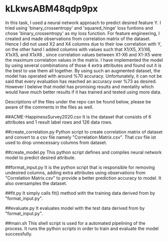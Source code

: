 # kLkwsABM48qdp9px

In this task, I used a neural network approach to predict desired feature Y. I tried using 'binary_crossentropy' and 'squared_hinge' loss funtions and chose 'binary_crossentropy' as my loss function. For feature engineering, I created and made observations from correlation matrix of the dataset. Hence I did not used X2 and X4 columns due to their low correlation with Y, on the other hand I added columns with values such that X1/X5, X1/X6, X1xX5, and X1xX6 , since correlation values between X1-X6 and X1-X5 were the maximum correlation values in the matrix. I have implemented the model by using several combinations of those 4 extra attributes and found out it is the best to use them all together. By using such an augmented dataset, the model has operated with around %70 accuracy. Unfortunately, it can not be said that every evaluation has reached an accuracy over %73 as desired. However I beleive that model has promising results and mentality which would have much better results if it has trained and tested using more data.  

Descriptions of the files under the repo can be found below, please be aware of the comments in the files as well.


##ACME-HappinessSurvey2020.csv
It is the dataset that consists of 6 attributes and 1 result label rows and 126 data rows.

##create_correlation.py
Python script to create correlation matrix of dataset and convert to a csv file namely "Correlation Matrix.csv". That csv file ist used to drop unnecessary columns from dataset.

##create_model.py
This python script defines and compiles neural network model to predict desired attribute.

##format_input.py
It is the python script that is responsible for removing undesired columns, adding extra attributes using observations from "Correlation Matrix.csv" to provide a better prediction accuracy to model. It also oversamples the dataset.

##fit.py
It simply calls fit() method with the training data derived from by "format_input.py".

##evaluate.py
It evaluates model with the test data derived from by "format_input.py".

##main.sh
This shell script is used for a automated pipelining of the process. It runs the python scripts in order to train and evaluate the model successfully.




